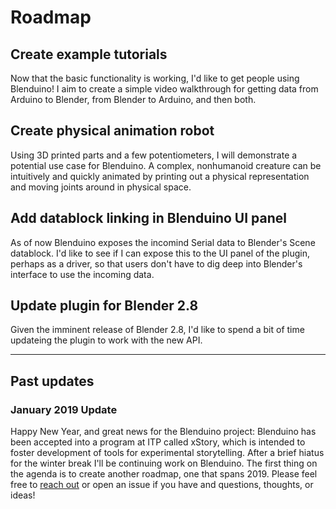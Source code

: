 # Roadmap

## Create example tutorials
Now that the basic functionality is working, I'd like to get people using Blenduino! I aim to create a simple video walkthrough for getting data from Arduino to Blender, from Blender to Arduino, and then both.

## Create physical animation robot
Using 3D printed parts and a few potentiometers, I will demonstrate a potential use case for Blenduino. A complex, nonhumanoid creature can be intuitively and quickly animated by printing out a physical representation and moving joints around in physical space.

## Add datablock linking in Blenduino UI panel
As of now Blenduino exposes the incomind Serial data to Blender's Scene datablock. I'd like to see if I can expose this to the UI panel of the plugin, perhaps as a driver, so that users don't have to dig deep into Blender's interface to use the incoming data.

## Update plugin for Blender 2.8
Given the imminent release of Blender 2.8, I'd like to spend a bit of time updateing the plugin to work with the new API. 

---
## Past updates

### January 2019 Update
Happy New Year, and great news for the Blenduino project: Blenduino has been accepted into a program at ITP called xStory, which is intended to foster development of tools for experimental storytelling. After a brief hiatus for the winter break I'll be continuing work on Blenduino. The first thing on the agenda is to create another roadmap, one that spans 2019. Please feel free to [reach out](https://jameshosken.com/contact/) or open an issue if you have and questions, thoughts, or ideas! 
